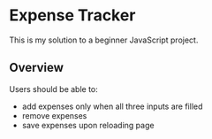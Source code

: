 # Expense Tracker

This is my solution to a beginner JavaScript project.

## Overview

Users should be able to:

- add expenses only when all three inputs are filled
- remove expenses
- save expenses upon reloading page